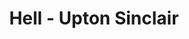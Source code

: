 ---
layout: production
title: Hell - Upton Sinclair
dates: October 8, 2016
location: McKaw Theater, Chicago
synopsis: Does it sometimes feel like the capitalist system is ... demonic? Well, there might just be a reason for that. Upton Sinclair, better known as the author of the muckraking novel The Jungle created this acidic, satiric tale of demons, angels, pacifists, Wobblies, and the poor schmucks who fought World War I. It's not your imagination. This just might be Hell on Earth. Although his classic novel The Jungle is credited with the creation of the Pure Food and Drug Act, he was dissatisfied with only reforming the meat packing industry. Saying, "'I aimed for the public's heart, and... hit it in the stomach". Sinclair tried again in 1924, this time focusing on Western Capitalism as a whole, and militarism specifically.

director: Chris Aruffo

director_bio_url: http://accidentalshakespeare.com/about/company/chris_aruffo

cast:
- actor: Jake Degler
  role: First Imp/Attendant/Stagehand/Harry/Mike/The Real Devil
  actor_bio_url: http://accidentalshakespeare.com/about/company/jake_degler
- actor: Kaelea Rovinsky
  role: Second Imp/Whit o’Wit/Comrade Jesus
  actor_bio_url: http://accidentalshakespeare.com/about/company/kaelea_rovinsky
- actor: Linsey Summers
  role: Beelzebub/Justice/Wobbly/John
  actor_bio_url: http://accidentalshakespeare.com/about/company/linsey_summers
- actor: Taylor Galloway
  role: Belial/Angel of Humor/Dick
  actor_bio_url: http://accidentalshakespeare.com/about/company/taylor_galloway
- actor: Taylor Barton
  role: Moloch/Tom/Pete/Author
  actor_bio_url: http://accidentalshakespeare.com/about/company/taylor_barton
- actor: Julia Kessler
  role: Astarte/Mother/Jim/Karl
  actor_bio_url: http://accidentalshakespeare.com/about/company/julia_kessler
- actor: Jared McDaris
  role: Mammon/Bill Haywood
  actor_bio_url: http://accidentalshakespeare.com/about/company/jared_mcdaris
- actor: Christopher Sylvie
  role: Satan/Lieutenant/Budge/Joe
  actor_bio_url: http://accidentalshakespeare.com/about/company/christopher_sylvie
- actor: Heather Branham Green
  role: Attorney-General/Angel of Love/Police Sergeant/Bill
  actor_bio_url: http://accidentalshakespeare.com/about/company/heather_branham_green
---